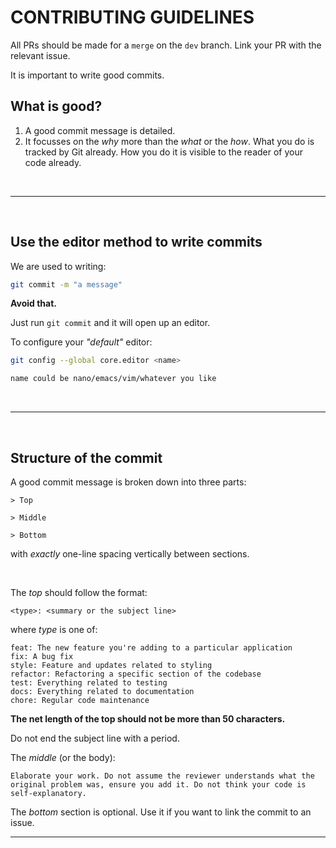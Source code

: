 # CONTRIBUTING GUIDELINES 

All PRs should be made for a `merge` on the `dev` branch. Link your PR with the relevant issue. 

It is important to write good commits. 

## What is good?

1. A good commit message is detailed.
2. It focusses on the *why* more than the *what* or the *how*. What you do is tracked by Git already. How you do it is visible to the reader of your code already. 
<br>
<hr>
<br>

## Use the editor method to write commits

We are used to writing: 
```bash 
git commit -m "a message"
```
**Avoid that.**

Just run `git commit` and it will open up an editor.
 
To configure your *"default"* editor:
```bash
git config --global core.editor <name>

name could be nano/emacs/vim/whatever you like
```
<br>
<hr>
<br>

## Structure of the commit

A good commit message is broken down into three parts:

```
> Top

> Middle

> Bottom
```
with *exactly* one-line spacing vertically between sections.

<br>
 
The *top* should follow the format:
```
<type>: <summary or the subject line> 
```

where *type* is one of:

    feat: The new feature you're adding to a particular application
    fix: A bug fix
    style: Feature and updates related to styling
    refactor: Refactoring a specific section of the codebase
    test: Everything related to testing
    docs: Everything related to documentation
    chore: Regular code maintenance

**The net length of the top should not be more than 50 characters.**

Do not end the subject line with a period.
<br>

The *middle* (or the body):
```
Elaborate your work. Do not assume the reviewer understands what the original problem was, ensure you add it. Do not think your code is self-explanatory.
```

The *bottom* section is optional. Use it if you want to link the commit to an issue.
<br>
<hr> 
